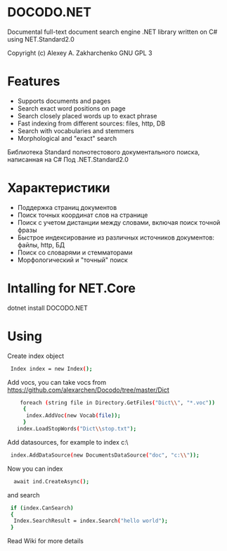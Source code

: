 # DOCODO.NET
Documental full-text document search engine .NET library written on C#
using NET.Standard2.0

Copyright (c) Alexey A. Zakharchenko
GNU GPL 3

# Features

  - Supports documents and pages
  - Search exact word positions on page
  - Search closely placed words up to exact phrase
  - Fast indexing from different sources: files, http, DB
  - Search with vocabularies and stemmers
  - Morphological and "exact" search

Библиотека Standard полнотестового документального поиска, написанная на C#
Под .NET.Standard2.0

# Характеристики
- Поддержка страниц документов
- Поиск точных координат слов на странице
- Поиск с учетом дистанции между словами, включая поиск точной фразы
- Быстрое индексирование из различных источников документов: файлы, http, БД
- Поиск со словарями и стемматорами
- Морфологический и "точный" поиск

# Intalling for NET.Core

dotnet install DOCODO.NET

# Using 

 Create index object

```sh
 Index index = new Index();
```
 Add vocs, you can take vocs from https://github.com/alexarchen/Docodo/tree/master/Dict

```sh
    foreach (string file in Directory.GetFiles("Dict\\", "*.voc"))
     {
      index.AddVoc(new Vocab(file));
     }
   index.LoadStopWords("Dict\\stop.txt");
```
 Add datasources, for example to index c:\
 
```sh
 index.AddDataSource(new DocumentsDataSource("doc", "c:\\"));
```
 Now you can index


```sh
  await ind.CreateAsync();
```
  and search

```sh
 if (index.CanSearch)
 {
  Index.SearchResult = index.Search("hello world");
 }

```

Read Wiki for more details
